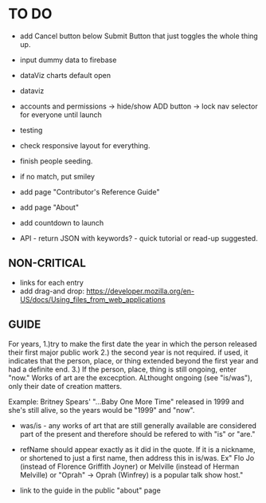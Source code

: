 # TO DO
* add Cancel button below Submit Button that just toggles the whole thing up.
* input dummy data to firebase

* dataViz charts default open
* dataviz

* accounts and permissions
    -> hide/show ADD button
    -> lock nav selector for everyone until launch

* testing

* check responsive layout for everything.
* finish people seeding.
 - if no match, put smiley

* add page "Contributor's Reference Guide"
* add page "About"
* add countdown to launch

* API - return JSON with keywords? - quick tutorial or read-up suggested.


## NON-CRITICAL
* links for each entry
* add drag-and drop: https://developer.mozilla.org/en-US/docs/Using_files_from_web_applications


## GUIDE
For years, 
1.)try to make the first date the year in which the person released their first major public work 
2.) the second year is not required. if used, it indicates that the person, place, or thing extended beyond the first year and had a definite end. 
3.) If the person, place, thing is still ongoing, enter "now." Works of art are the excecption. ALthought ongoing (see "is/was"), only their date of creation matters. 

Example: Britney Spears' "...Baby One More Time" released in 1999 and she's still alive, so the years would be "1999" and "now".

* was/is - any works of art that are still generally available are considered part of the present and therefore should be refered to with "is" or "are." 

* refName should appear exactly as it did in the quote. If it is a nickname, or shortened to just a first name, then address this in is/was. Ex" Flo Jo (instead of Florence Griffith Joyner) or Melville (instead of Herman Melville)
or "Oprah" -> Oprah (Winfrey) is a popular talk show host."

* link to the guide in the public "about" page

